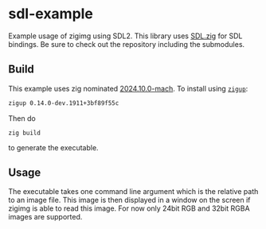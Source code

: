 # sdl-example
Example usage of zigimg using SDL2. This library uses [SDL.zig](https://github.com/MasterQ32/SDL.zig) for SDL bindings. Be sure to check out the repository including the submodules.

## Build

This example uses zig nominated [2024.10.0-mach](https://machengine.org/about/nominated-zig/). To install using [`zigup`](https://github.com/marler8997/zigup):

```sh
zigup 0.14.0-dev.1911+3bf89f55c
```

Then do

```
zig build
```

to generate the executable.

## Usage

The executable takes one command line argument which is the relative path to an image file. This image is then displayed in a window on the screen if zigimg is able to read this image. For now only 24bit RGB and 32bit RGBA images are supported.
